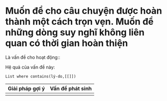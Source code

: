 # Muốn để cho câu chuyện được hoàn thành một cách trọn vẹn. Muốn để những dòng suy nghĩ không liên quan có thời gian hoàn thiện
Là vấn đề cho hoạt động:: 

Hệ quả của vấn đề này:
```dataview
List where contains(lý-do,[[]])
```

| Giải pháp gợi ý | Vấn đề phát sinh |
| --------------- | ---------------- |
|                 |                  |

 
